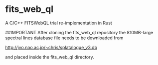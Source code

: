 # fits_web_ql
A C/C++  FITSWebQL trial re-implementation in Rust

##IMPORTANT
After cloning the fits_web_ql repository the 810MB-large spectral lines database file needs to be downloaded from

http://jvo.nao.ac.jp/~chris/splatalogue_v3.db

and placed inside the fits_web_ql directory.

